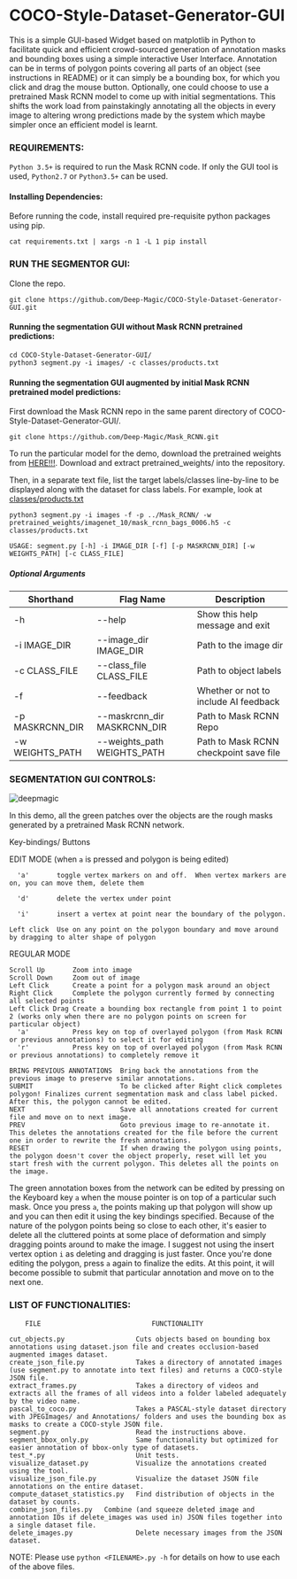 # COCO-Style-Dataset-Generator-GUI
This is a simple GUI-based Widget based on matplotlib in Python to facilitate quick and efficient crowd-sourced generation of annotation masks and bounding boxes using a simple interactive User Interface. Annotation can be in terms of polygon points covering all parts of an object (see instructions in README) or it can simply be a bounding box, for which you click and drag the mouse button. Optionally, one could choose to use a pretrained Mask RCNN model to come up with initial segmentations. This shifts the work load from painstakingly annotating all the objects in every image to altering wrong predictions made by the system which maybe simpler once an efficient model is learnt.

### REQUIREMENTS:

`Python 3.5+` is required to run the Mask RCNN code. If only the GUI tool is used, `Python2.7` or `Python3.5+` can be used.

#### Installing Dependencies:

Before running the code, install required pre-requisite python packages using pip.
```
cat requirements.txt | xargs -n 1 -L 1 pip install
```

### RUN THE SEGMENTOR GUI:

Clone the repo.

```
git clone https://github.com/Deep-Magic/COCO-Style-Dataset-Generator-GUI.git
```

#### Running the segmentation GUI without Mask RCNN pretrained predictions:

```
cd COCO-Style-Dataset-Generator-GUI/
python3 segment.py -i images/ -c classes/products.txt
```

#### Running the segmentation GUI augmented by initial Mask RCNN pretrained model predictions:

First download the Mask RCNN repo in the same parent directory of COCO-Style-Dataset-Generator-GUI/.

```
git clone https://github.com/Deep-Magic/Mask_RCNN.git
```

To run the particular model for the demo, download the pretrained weights from [HERE!!!](https://drive.google.com/file/d/1S-Wc-tmLDPbtlfje0p9bId20fPHGQNRe/view?usp=sharing). Download and extract pretrained_weights/ into the repository. 

Then, in a separate text file, list the target labels/classes line-by-line to be displayed along with the dataset for class labels. For example, look at [classes/products.txt](https://github.com/Deep-Magic/COCO-Style-Dataset-Generator-GUI/blob/master/classes/products.txt)

```
python3 segment.py -i images -f -p ../Mask_RCNN/ -w pretrained_weights/imagenet_10/mask_rcnn_bags_0006.h5 -c classes/products.txt 
```

`USAGE: segment.py [-h] -i IMAGE_DIR [-f] [-p MASKRCNN_DIR] [-w WEIGHTS_PATH] [-c CLASS_FILE]`


##### Optional Arguments 


| Shorthand  | Flag Name | Description |
| ------------- | ------------- | ------------- |
| -h   | --help  | Show this help message and exit |
| -i IMAGE_DIR | --image_dir IMAGE_DIR | Path to the image dir |
| -c CLASS_FILE | --class_file CLASS_FILE | Path to object labels |
| -f | --feedback | Whether or not to include AI feedback |
| -p MASKRCNN_DIR | --maskrcnn_dir MASKRCNN_DIR | Path to Mask RCNN Repo |
| -w WEIGHTS_PATH | --weights_path WEIGHTS_PATH | Path to Mask RCNN checkpoint save file |

### SEGMENTATION GUI CONTROLS:

![deepmagic](https://github.com/Deep-Magic/COCO-Style-Dataset-Generator-GUI/blob/master/gui.png)

In this demo, all the green patches over the objects are the rough masks generated by a pretrained Mask RCNN network. 


  Key-bindings/
    Buttons

   EDIT MODE (when `a` is pressed and polygon is being edited)
   
      'a'       toggle vertex markers on and off.  When vertex markers are on, you can move them, delete them

      'd'       delete the vertex under point

      'i'       insert a vertex at point near the boundary of the polygon.

    Left click  Use on any point on the polygon boundary and move around by dragging to alter shape of polygon

  REGULAR MODE 
  
    Scroll Up       Zoom into image
    Scroll Down     Zoom out of image
    Left Click      Create a point for a polygon mask around an object
    Right Click     Complete the polygon currently formed by connecting all selected points
    Left Click Drag Create a bounding box rectangle from point 1 to point 2 (works only when there are no polygon points on screen for particular object)  
      'a'           Press key on top of overlayed polygon (from Mask RCNN or previous annotations) to select it for editing
      'r'           Press key on top of overlayed polygon (from Mask RCNN or previous annotations) to completely remove it   
    
    BRING PREVIOUS ANNOTATIONS  Bring back the annotations from the previous image to preserve similar annotations.
    SUBMIT                      To be clicked after Right click completes polygon! Finalizes current segmentation mask and class label picked. After this, the polygon cannot be edited.
    NEXT                        Save all annotations created for current file and move on to next image.
    PREV                        Goto previous image to re-annotate it. This deletes the annotations created for the file before the current one in order to rewrite the fresh annotations.
    RESET                       If when drawing the polygon using points, the polygon doesn't cover the object properly, reset will let you start fresh with the current polygon. This deletes all the points on the image.

The green annotation boxes from the network can be edited by pressing on the Keyboard key `a` when the mouse pointer is on top of a particular such mask. Once you press `a`, the points making up that polygon will show up and you can then edit it using the key bindings specified. Because of the nature of the polygon points being so close to each other, it's easier to delete all the cluttered points at some place of deformation and simply dragging points around to make the image. I suggest not using the insert vertex option `i` as deleting and dragging is just faster. Once you're done editing the polygon, press `a` again to finalize the edits. At this point, it will become possible to submit that particular annotation and move on to the next one.

### LIST OF FUNCTIONALITIES:

        FILE                            FUNCTIONALITY

    cut_objects.py                  Cuts objects based on bounding box annotations using dataset.json file and creates occlusion-based augmented images dataset.
    create_json_file.py             Takes a directory of annotated images (use segment.py to annotate into text files) and returns a COCO-style JSON file.
    extract_frames.py               Takes a directory of videos and extracts all the frames of all videos into a folder labeled adequately by the video name.
    pascal_to_coco.py               Takes a PASCAL-style dataset directory with JPEGImages/ and Annotations/ folders and uses the bounding box as masks to create a COCO-style JSON file.
    segment.py                      Read the instructions above.
    segment_bbox_only.py            Same functionality but optimized for easier annotation of bbox-only type of datasets.
    test_*.py                       Unit tests.
    visualize_dataset.py            Visualize the annotations created using the tool.
    visualize_json_file.py          Visualize the dataset JSON file annotations on the entire dataset.
    compute_dataset_statistics.py   Find distribution of objects in the dataset by counts.
    combine_json_files.py   Combine (and squeeze deleted image and annotation IDs if delete_images was used in) JSON files together into a single dataset file.
    delete_images.py                Delete necessary images from the JSON dataset.
    
NOTE: Please use `python <FILENAME>.py -h` for details on how to use each of the above files.  
